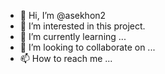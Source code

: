 - 👋 Hi, I’m @asekhon2
- 👀 I’m interested in this project.
- 🌱 I’m currently learning ...
- 💞️ I’m looking to collaborate on ...
- 📫 How to reach me ...

<!---
asekhon2/asekhon2 is a ✨ special ✨ repository because its `README.md` (this file) appears on your GitHub profile.
You can click the Preview link to take a look at your changes.
--->
